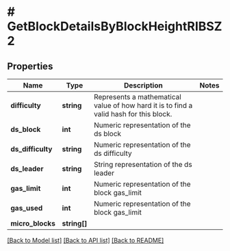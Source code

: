 # # GetBlockDetailsByBlockHeightRIBSZ2

## Properties

Name | Type | Description | Notes
------------ | ------------- | ------------- | -------------
**difficulty** | **string** | Represents a mathematical value of how hard it is to find a valid hash for this block. |
**ds_block** | **int** | Numeric representation of the ds block |
**ds_difficulty** | **string** | Numeric representation of the ds difficulty |
**ds_leader** | **string** | String representation of the ds leader |
**gas_limit** | **int** | Numeric representation of the block gas_limit |
**gas_used** | **int** | Numeric representation of the block gas_limit |
**micro_blocks** | **string[]** |  |

[[Back to Model list]](../../README.md#models) [[Back to API list]](../../README.md#endpoints) [[Back to README]](../../README.md)
